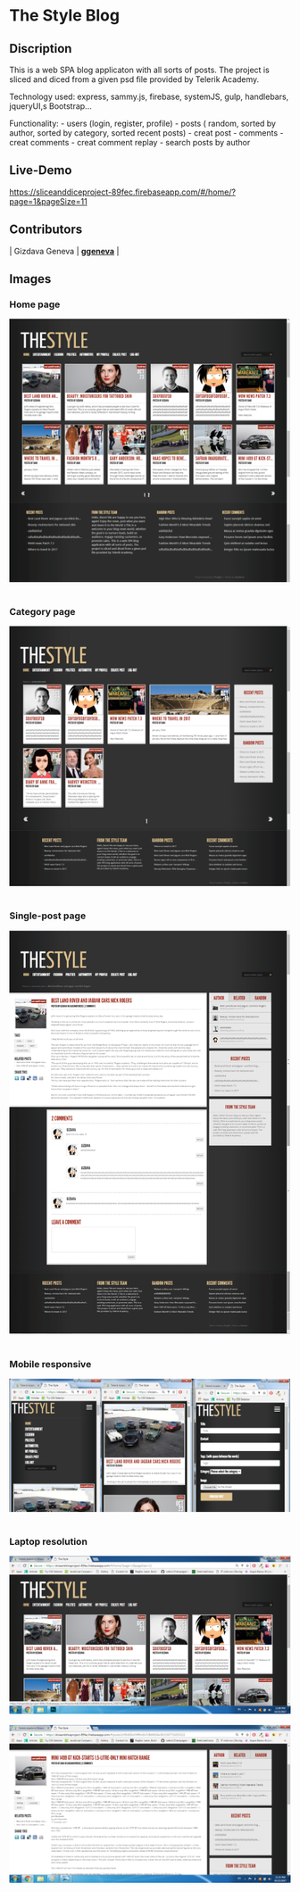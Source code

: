 # The Style Blog
## Discription

This is a web SPA blog applicaton with all sorts of posts. The project is sliced and diced from a given psd file provided by Telerik Academy.

Technology used: 
    express, sammy.js, firebase, systemJS, gulp, handlebars, jqueryUI,s Bootstrap...

Functionality:
    - users (login, register, profile)
    - posts ( random, sorted by author, sorted by category, sorted recent posts)
    - creat post
    - comments
    - creat comments
    - creat comment replay
    - search posts by author

## Live-Demo

https://sliceanddiceproject-89fec.firebaseapp.com/#/home/?page=1&pageSize=11


## Contributors

| Gizdava Geneva      | [**ggeneva**](https://github.com/ggeneva)                                   |

## Images

### Home page
![Home](/images/snapshot1.png)
<br><br>
### Category page
![Category](/images/snapshot2.png)
<br><br>
### Single-post page
![Post](/images/snapshot3.png)
<br><br>
### Mobile responsive
![Mobile](/images/mobile1.png)
<br><br>
### Laptop resolution
![Home](/images/Pic1.png)
<br><br>
![Post](/images/pic6.png)
<br><br>
